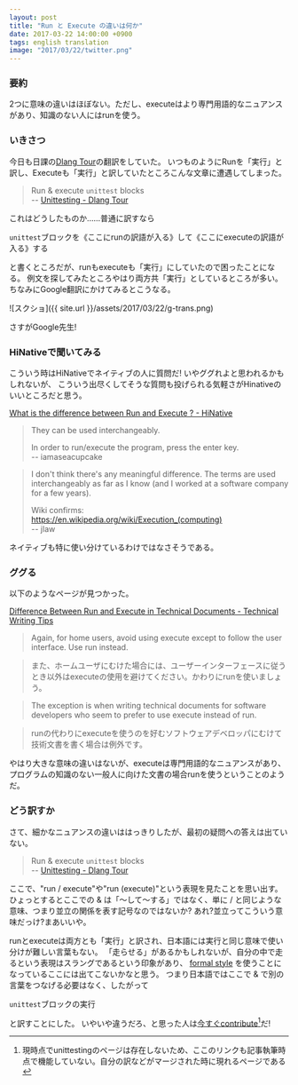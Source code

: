 ```yaml
---
layout: post
title: "Run と Execute の違いは何か"
date: 2017-03-22 14:00:00 +0900
tags: english translation
image: "2017/03/22/twitter.png"
---
```


### 要約

2つに意味の違いはほぼない。ただし、executeはより専門用語的なニュアンスがあり、知識のない人にはrunを使う。

### いきさつ

今日も日課の[Dlang Tour](http://tour.dlang.org/)の翻訳をしていた。
いつものようにRunを「実行」と訳し、Executeも「実行」と訳していたところこんな文章に遭遇してしまった。

 > Run & execute `unittest` blocks  
 > -- [Unittesting - Dlang Tour](http://tour.dlang.org/tour/en/gems/unittesting)

これはどうしたものか……普通に訳すなら

`unittest`ブロックを《ここにrunの訳語が入る》して《ここにexecuteの訳語が入る》する

と書くところだが、runもexecuteも「実行」にしていたので困ったことになる。
例文を探してみたところやはり両方共「実行」としているところが多い。
ちなみにGoogle翻訳にかけてみるとこうなる。

![スクショ]({{ site.url }}/assets/2017/03/22/g-trans.png)

さすがGoogle先生!

### HiNativeで聞いてみる

こういう時はHiNativeでネイティブの人に質問だ!
いやググれよと思われるかもしれないが、
こういう出尽くしてそうな質問も投げられる気軽さがHinativeのいいところだと思う。

[What is the difference between Run and Execute ? - HiNative](https://hinative.com/en-US/questions/2101570)

 > They can be used interchangeably. 
 > 
 > In order to run/execute the program, press the enter key.   
 >  -- iamaseacupcake

 > I don't think there's any meaningful difference. The terms are used interchangeably as far as I know (and I worked at a software company for a few years). 
 > 
 > Wiki confirms:  
 > https://en.wikipedia.org/wiki/Execution_(computing)  
 >  -- jlaw

ネイティブも特に使い分けているわけではなさそうである。

### ググる

以下のようなページが見つかった。

[Difference Between Run and Execute in Technical Documents - Technical Writing Tips](http://www.ihearttechnicalwriting.com/run-execute-technical-documents/)

 > Again, for home users, avoid using execute except to follow the user interface. Use run instead.

 > また、ホームユーザにむけた場合には、ユーザーインターフェースに従うとき以外はexecuteの使用を避けてください。かわりにrunを使いましょう。

 > The exception is when writing technical documents for software developers who seem to prefer to use execute instead of run.

 > runの代わりにexecuteを使うのを好むソフトウェアデベロッパにむけて技術文書を書く場合は例外です。

やはり大きな意味の違いはないが、executeは専門用語的なニュアンスがあり、プログラムの知識のない一般人に向けた文書の場合runを使うということのようだ。

### どう訳すか

さて、細かなニュアンスの違いははっきりしたが、最初の疑問への答えは出ていない。

 > Run & execute `unittest` blocks  
 > -- [Unittesting - Dlang Tour](http://tour.dlang.org/tour/en/gems/unittesting)

ここで、"run / execute"や"run (execute)"という表現を見たことを思い出す。
ひょっとするとここでの & は「〜して〜する」ではなく、単に / と同じような意味、つまり並立の関係を表す記号なのではないか?
あれ?並立ってこういう意味だっけ?まあいいや。

runとexecuteは両方とも「実行」と訳され、日本語には実行と同じ意味で使い分けが難しい言葉もない。
「走らせる」があるかもしれないが、自分の中で走るという表現はスラングであるという印象があり、
[formal style](https://github.com/stonemaster/dlang-tour/blob/master/CONTRIBUTING.md)
を使うことになっているここには出てこないかなと思う。
つまり日本語ではここで & で別の言葉をつなげる必要はなく、したがって

`unittest`ブロックの実行

と訳すことにした。
いやいや違うだろ、と思った人は[今すぐcontribute](https://github.com/dlang-tour/japanese/edit/master/gems/unittesting.md)[^1]だ!

[^1]: 現時点でunittestingのページは存在しないため、ここのリンクも記事執筆時点で機能していない。自分の訳などがマージされた時に現れるページである